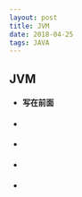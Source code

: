 ```yaml
---
layout: post
title: JVM
date: 2018-04-25
tags: JAVA
---
```

## JVM

- #### 写在前面

- ####
- ####
- ####
- ####
